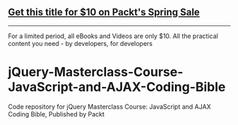 ## [Get this title for $10 on Packt's Spring Sale](https://www.packt.com/V14218?utm_source=github&utm_medium=packt-github-repo&utm_campaign=spring_10_dollar_2022)
-----
For a limited period, all eBooks and Videos are only $10. All the practical content you need \- by developers, for developers

# jQuery-Masterclass-Course-JavaScript-and-AJAX-Coding-Bible
Code repository for jQuery Masterclass Course: JavaScript and AJAX Coding Bible, Published by Packt
